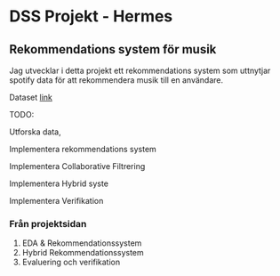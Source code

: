 # DSS Projekt - Hermes

## Rekommendations system för musik

Jag utvecklar i detta projekt ett rekommendations system som uttnytjar spotify data för att rekommendera musik till en användare.

Dataset [link](https://www.kaggle.com/datasets/maharshipandya/-spotify-tracks-dataset)

TODO:

Utforska data,

Implementera rekommendations system

Implementera Collaborative Filtrering

Implementera Hybrid syste

Implementera Verifikation

### Från projektsidan

1. EDA & Rekommendationssystem
2. Hybrid Rekommendationssystem
3. Evaluering och verifikation
